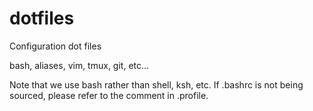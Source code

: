 # dotfiles
Configuration dot files

bash,
aliases,
vim,
tmux,
git,
etc...

Note that we use bash rather than shell, ksh, etc.
If .bashrc is not being sourced, please refer to the comment in .profile.
